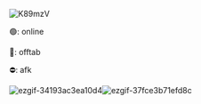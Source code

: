 ![K89mzV](https://github.com/user-attachments/assets/f1916c46-7ae9-4f72-aa75-b0dd82815693)

🟢: online

🌙: offtab 

⛔: afk 

![ezgif-34193ac3ea10d4](https://github.com/user-attachments/assets/a8ce1fd1-e535-4977-ad0a-71dd9f0e9b51)![ezgif-37fce3b71efd8c](https://github.com/user-attachments/assets/92edfb65-d44b-429a-b301-f742703dc7fd)



